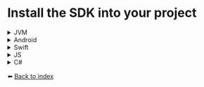 # Install the SDK into your project
<details><summary>JVM</summary>

````kotlin
implementation("doordeck-headless-sdk:library-jvm:[SDK_VERSION]")
````
>:information_source: The JVM package requires at least Java SDK 1.8
</details>

<details><summary>Android</summary>

````kotlin
implementation("doordeck-headless-sdk:library-android:[SDK_VERSION]")
````
>:information_source: The Android package requires at least Android SDK 21
</details>

<details><summary>Swift</summary>

````swift
pod 'DoordeckSDK', '~> [SDK_VERSION]'
````
>:information_source: The iOS package requires at least iOS version 14
</details>

<details><summary>JS</summary>

````cmd
npm install @doordeck/doordeck-headless-sdk --save
````
</details>

<details><summary>C#</summary>

````csharp
// TODO
````
</details>

:arrow_left: [Back to index](01_INDEX.md)